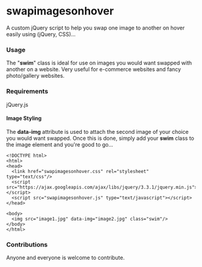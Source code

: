 # swapimagesonhover
A custom jQuery script to help you swap one image to another on hover easily using (jQuery, CSS)...

### Usage
The "**swim**" class is ideal for use on images you would want swapped with another on a website. Very useful for e-commerce websites and fancy photo/gallery websites.

### Requirements
jQuery.js

#### Image Styling
The **data-img** attribute is used to attach the second image of your choice you would want swapped. Once this is done, simply add your **swim** class to the image element and you're good to go...
```
<!DOCTYPE html>
<html>
<head>
  <link href="swapimagesonhover.css" rel="stylesheet" type="text/css"/>
  <script src="https://ajax.googleapis.com/ajax/libs/jquery/3.3.1/jquery.min.js"></script>
  <script src="swapimagesonhover.js" type="text/javascript"></script>
</head>

<body>
  <img src="image1.jpg" data-img="image2.jpg" class="swim"/>
</body>
</html>
```

### Contributions
Anyone and everyone is welcome to contribute. 
